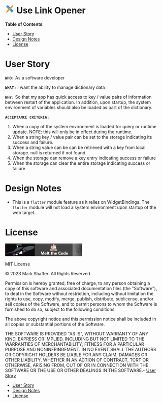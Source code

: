 <h1><img style="height: 30px;" src="../website-nav/icons/icons8-design-48.png" /> Use Link Opener</h1>

**Table of Contents**

- [User Story](#user-story)
- [Design Notes](#design-notes)
- [License](#license)

# User Story

**`WHO:`** As a software developer

**`WHAT:`** I want the ability to manage dictionary data

**`WHY:`** So that my app has quick access to key / value pairs of information between restart of the application.  In addition, upon startup, the system environment of variables should also be loaded as part of the dictionary.

**`ACCEPTANCE CRITERIA:`**

1. When a copy of the system environment is loaded for query or runtime update.  NOTE: this will only be in effect during the runtime.
2. When a string key / value pair can be set to the storage indicating its success and failure.
3. When a string value can be can be retrieved with a key from local storage.  null is returned if not found.
4. When the storage can remove a key entry indicating success or failure
5. When the storage can clear the entire storage indicating success or failure.

# Design Notes

- This is a `flutter` module feature as it relies on WidgetBindings.  The `flutter` module will not load a system environment upon startup of the web target.

# License

<img style="width: 250px;" src="../website-nav/logos/logo-593x100.png" />

MIT License

© 2023 Mark Shaffer. All Rights Reserved.

Permission is hereby granted, free of charge, to any person obtaining a copy
of this software and associated documentation files (the "Software"), to deal
in the Software without restriction, including without limitation the rights
to use, copy, modify, merge, publish, distribute, sublicense, and/or sell
copies of the Software, and to permit persons to whom the Software is
furnished to do so, subject to the following conditions:

The above copyright notice and this permission notice shall be included in all
copies or substantial portions of the Software.

THE SOFTWARE IS PROVIDED "AS IS", WITHOUT WARRANTY OF ANY KIND, EXPRESS OR
IMPLIED, INCLUDING BUT NOT LIMITED TO THE WARRANTIES OF MERCHANTABILITY,
FITNESS FOR A PARTICULAR PURPOSE AND NONINFRINGEMENT. IN NO EVENT SHALL THE
AUTHORS OR COPYRIGHT HOLDERS BE LIABLE FOR ANY CLAIM, DAMAGES OR OTHER
LIABILITY, WHETHER IN AN ACTION OF CONTRACT, TORT OR OTHERWISE, ARISING FROM,
OUT OF OR IN CONNECTION WITH THE SOFTWARE OR THE USE OR OTHER DEALINGS IN THE SOFTWARE.- [User Story](#user-story)
- [User Story](#user-story)
- [Design Notes](#design-notes)
- [License](#license)

